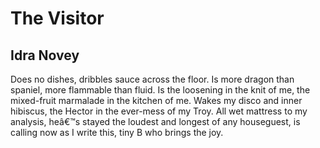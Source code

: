 # The Visitor
## Idra Novey
Does no dishes, dribbles sauce
across the floor. Is more dragon
than spaniel, more flammable
than fluid. Is the loosening
in the knit of me, the mixed-fruit
marmalade in the kitchen of me.
Wakes my disco and inner hibiscus,
the Hector in the ever-mess of my Troy.
All wet mattress to my analysis,
heâ€™s stayed the loudest and longest
of any houseguest, is calling now
as I write this, tiny B who brings the joy.